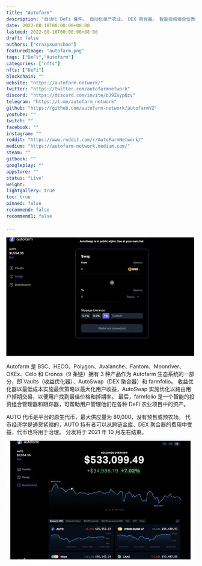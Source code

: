 ```yaml
---
title: "Autofarm"
description: "自动化 DeFi 套件。 自动化单产农业。 DEX 聚合器。 智能投资组合仪表板。"
date: 2022-08-18T00:00:00+08:00
lastmod: 2022-08-18T00:00:00+08:00
draft: false
authors: ["crazyxuanshao"]
featuredImage: "autofarm.png"
tags: ["DeFi","Autofarm"]
categories: ["nfts"]
nfts: ["DeFi"]
blockchain: ""
website: "https://autofarm.network/"
twitter: "https://twitter.com/autofarmnetwork"
discord: "https://discord.com/invite/bJ9ZsypQzv"
telegram: "https://t.me/autofarm_network"
github: "https://github.com/autofarm-network/autofarmV2"
youtube: ""
twitch: ""
facebook: ""
instagram: ""
reddit: "https://www.reddit.com/r/AutoFarmNetwork/"
medium: "https://autofarm-network.medium.com/"
steam: ""
gitbook: ""
googleplay: ""
appstore: ""
status: "Live"
weight: 
lightgallery: true
toc: true
pinned: false
recommend: false
recommend1: false

---
```


![fsdni](fsdni.png)

<p>Autofarm 是 BSC、HECO、Polygon、Avalanche、Fantom、Moonriver、OKEx、Celo 和 Cronos（9 条链）拥有 3 种产品作为 Autofarm 生态系统的一部分，即 Vaults（收益优化器）、AutoSwap（DEX 聚合器）和 farmfolio。 收益优化器以最低成本实施最优策略以最大化用户收益，AutoSwap 实施优化以路由用户掉期交易，以便用户找到最佳价格和掉期率。 最后，farmfolio 是一个智能的投资组合管理器和跟踪器，可帮助用户管理他们在各种 DeFi 农业项目中的资产。</p>
<p>AUTO 代币是平台的原生代币，最大供应量为 80,000，没有预售或预农场。 代币经济学是通货紧缩的，AUTO 持有者可以从跨链金库、DEX 聚合器的费用中受益，代币也将用于治理。 分发将于 2021 年 10 月左右结束。</p>

![nfidg](nfidg.png)